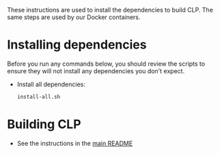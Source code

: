 These instructions are used to install the dependencies to build CLP. The same
steps are used by our Docker containers.

# Installing dependencies

Before you run any commands below, you should review the scripts to ensure they
will not install any dependencies you don't expect.

* Install all dependencies:

  ```bash
  install-all.sh
  ```

# Building CLP

* See the instructions in the [main README](../../../../README.md#build)
